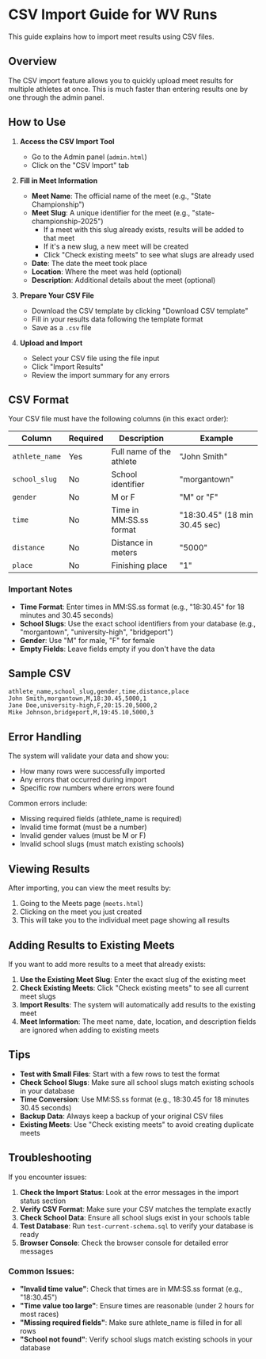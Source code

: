 # CSV Import Guide for WV Runs

This guide explains how to import meet results using CSV files.

## Overview

The CSV import feature allows you to quickly upload meet results for multiple athletes at once. This is much faster than entering results one by one through the admin panel.

## How to Use

1. **Access the CSV Import Tool**
   - Go to the Admin panel (`admin.html`)
   - Click on the "CSV Import" tab

2. **Fill in Meet Information**
   - **Meet Name**: The official name of the meet (e.g., "State Championship")
   - **Meet Slug**: A unique identifier for the meet (e.g., "state-championship-2025")
     - If a meet with this slug already exists, results will be added to that meet
     - If it's a new slug, a new meet will be created
     - Click "Check existing meets" to see what slugs are already used
   - **Date**: The date the meet took place
   - **Location**: Where the meet was held (optional)
   - **Description**: Additional details about the meet (optional)

3. **Prepare Your CSV File**
   - Download the CSV template by clicking "Download CSV template"
   - Fill in your results data following the template format
   - Save as a `.csv` file

4. **Upload and Import**
   - Select your CSV file using the file input
   - Click "Import Results"
   - Review the import summary for any errors

## CSV Format

Your CSV file must have the following columns (in this exact order):

| Column | Required | Description | Example |
|--------|----------|-------------|---------|
| `athlete_name` | Yes | Full name of the athlete | "John Smith" |
| `school_slug` | No | School identifier | "morgantown" |
| `gender` | No | M or F | "M" or "F" |
| `time` | No | Time in MM:SS.ss format | "18:30.45" (18 min 30.45 sec) |
| `distance` | No | Distance in meters | "5000" |
| `place` | No | Finishing place | "1" |

### Important Notes

- **Time Format**: Enter times in MM:SS.ss format (e.g., "18:30.45" for 18 minutes and 30.45 seconds)
- **School Slugs**: Use the exact school identifiers from your database (e.g., "morgantown", "university-high", "bridgeport")
- **Gender**: Use "M" for male, "F" for female
- **Empty Fields**: Leave fields empty if you don't have the data

## Sample CSV

```csv
athlete_name,school_slug,gender,time,distance,place
John Smith,morgantown,M,18:30.45,5000,1
Jane Doe,university-high,F,20:15.20,5000,2
Mike Johnson,bridgeport,M,19:45.10,5000,3
```

## Error Handling

The system will validate your data and show you:
- How many rows were successfully imported
- Any errors that occurred during import
- Specific row numbers where errors were found

Common errors include:
- Missing required fields (athlete_name is required)
- Invalid time format (must be a number)
- Invalid gender values (must be M or F)
- Invalid school slugs (must match existing schools)

## Viewing Results

After importing, you can view the meet results by:
1. Going to the Meets page (`meets.html`)
2. Clicking on the meet you just created
3. This will take you to the individual meet page showing all results

## Adding Results to Existing Meets

If you want to add more results to a meet that already exists:

1. **Use the Existing Meet Slug**: Enter the exact slug of the existing meet
2. **Check Existing Meets**: Click "Check existing meets" to see all current meet slugs
3. **Import Results**: The system will automatically add results to the existing meet
4. **Meet Information**: The meet name, date, location, and description fields are ignored when adding to existing meets

## Tips

- **Test with Small Files**: Start with a few rows to test the format
- **Check School Slugs**: Make sure all school slugs match existing schools in your database
- **Time Conversion**: Use MM:SS.ss format (e.g., 18:30.45 for 18 minutes 30.45 seconds)
- **Backup Data**: Always keep a backup of your original CSV files
- **Existing Meets**: Use "Check existing meets" to avoid creating duplicate meets

## Troubleshooting

If you encounter issues:

1. **Check the Import Status**: Look at the error messages in the import status section
2. **Verify CSV Format**: Make sure your CSV matches the template exactly
3. **Check School Data**: Ensure all school slugs exist in your schools table
4. **Test Database**: Run `test-current-schema.sql` to verify your database is ready
5. **Browser Console**: Check the browser console for detailed error messages

### Common Issues:

- **"Invalid time value"**: Check that times are in MM:SS.ss format (e.g., "18:30.45")
- **"Time value too large"**: Ensure times are reasonable (under 2 hours for most races)
- **"Missing required fields"**: Make sure athlete_name is filled in for all rows
- **"School not found"**: Verify school slugs match existing schools in your database
